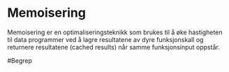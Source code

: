 # Memoisering
Memoisering er en optimaliseringsteknikk som brukes til å øke hastigheten til data
programmer ved å lagre resultatene av dyre funksjonskall og returnere resultatene
(cached results) når samme funksjonsinput oppstår. 

#Begrep